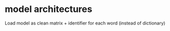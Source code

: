 # model architectures

Load model as clean matrix + identifier for each word (instead of dictionary) 
